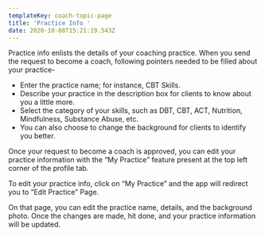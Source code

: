 ```yaml
---
templateKey: coach-topic-page
title: 'Practice Info '
date: 2020-10-08T15:21:19.543Z
---
```

Practice info enlists the details of your coaching practice. When you send the request to become a coach, following pointers needed to be filled about your practice-

* Enter the practice name; for instance, CBT Skills.
* Describe your practice in the description box for clients to know about you a little more. 
* Select the category of your skills, such as DBT, CBT, ACT, Nutrition, Mindfulness, Substance Abuse, etc.
* You can also choose to change the background for clients to identify you better. 

Once your request to become a coach is approved, you can edit your practice information with the “My Practice” feature present at the top left corner of the profile tab. 

To edit your practice info, click on “My Practice” and the app will redirect you to “Edit Practice” Page. 

On that page, you can edit the practice name, details, and the background photo. Once the changes are made, hit done, and your practice information will be updated.
